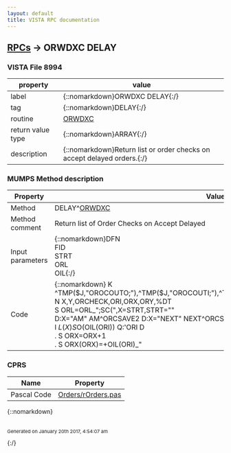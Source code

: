 ```yaml
---
layout: default
title: VISTA RPC documentation
---
```




## [RPCs](TableOfContent.md) &#8594; ORWDXC DELAY 



### VISTA File 8994 


 property | value 
--- | --- 
 label | {::nomarkdown}ORWDXC DELAY{:/}
 tag | {::nomarkdown}DELAY{:/}
 routine | [ORWDXC](http://code.osehra.org/dox/Routine_ORWDXC_source.html)
 return value type | {::nomarkdown}ARRAY{:/}
 description | {::nomarkdown}Return list or order checks on accept delayed orders.{:/}


### MUMPS Method description

 Property | Value 
 --- | --- 
 Method | DELAY^[ORWDXC](http://code.osehra.org/dox/Routine_ORWDXC_source.html)
 Method comment | Return list of Order Checks on Accept Delayed
 Input parameters | {::nomarkdown}DFN<br>FID<br>STRT<br>ORL<br>OIL{:/}
 Code | {::nomarkdown}  K ^TMP($J,"OROCOUTO;"),^TMP($J,"OROCOUTI;"),^TMP($J,"DD"),^TMP($J,"ORDSGCHK_CACHE")<br> N X,Y,ORCHECK,ORI,ORX,ORY,%DT<br> S ORL=ORL_";SC(",X=STRT,STRT=""<br> D:X="AM" AM^ORCSAVE2 D:X="NEXT" NEXT^ORCSAVE2<br> I $L(X) S %DT="FTX" D ^%DT S:Y'>0 Y="" S STRT=Y<br> S (ORI,ORX)=0 F  S ORI=$O(OIL(ORI)) Q:'ORI  D<br> . S ORX=ORX+1<br> . S ORX(ORX)=+OIL(ORI)_"|"_FID_"|"_$$USID(OIL(ORI))_"|"_STRT<br> . I $P(OIL(ORI),U,2)="LR" S $P(ORX(ORX),"|",6)=$P(OIL(ORI),U,3)<br> D EN^ORKCHK(.ORY,DFN,.ORX,"ALL",.OIL)<br> I $D(ORY) D RETURN^ORCHECK   ; expects ORY, ORCHECK<br> D CHK2LST<br> K ^TMP($J,"OROCOUTO;"),^TMP($J,"OROCOUTI;"),^TMP($J,"DD"),^TMP($J,"ORDSGCHK_CACHE"){:/}


### CPRS

 Name | Property 
 --- | --- 
 Pascal Code |  [Orders/rOrders.pas](https://github.com/OSEHRA/VistA/blob/master/Packages/Order%20Entry%20Results%20Reporting/CPRS/CPRS-Chart/Orders/rOrders.pas)


{::nomarkdown} <br/><br/><p style="font-size: 11px">Generated on January 20th 2017, 4:54:07 am</p>{:/}